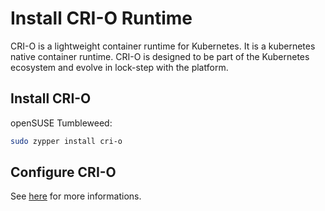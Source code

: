 # Install CRI-O Runtime

CRI-O is a lightweight container runtime for Kubernetes. It is a kubernetes native container runtime. CRI-O is designed to be part of the Kubernetes ecosystem and evolve in lock-step with the platform.

## Install CRI-O

openSUSE Tumbleweed:

```bash
sudo zypper install cri-o
```

## Configure CRI-O

See [here](./templates/00-default.conf) for more informations.
